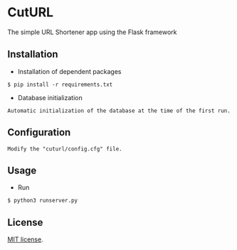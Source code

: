 CutURL
===
The simple URL Shortener app using the Flask framework

Installation
----
* Installation of dependent packages
```
$ pip install -r requirements.txt 
```
* Database initialization
```
Automatic initialization of the database at the time of the first run.
```
Configuration
----
```
Modify the "cuturl/config.cfg" file.
```
Usage
----
* Run
```
$ python3 runserver.py
```
License
----
[MIT license](http://opensource.org/licenses/MIT).